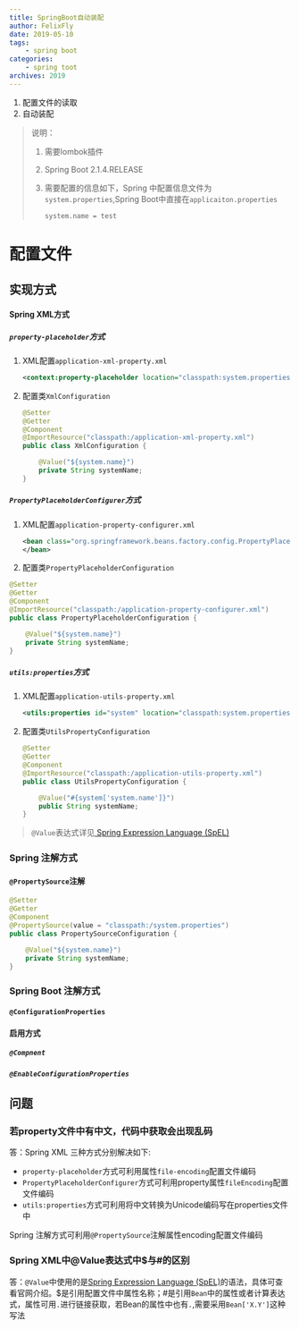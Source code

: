 ```yaml
---
title: SpringBoot自动装配
author: FelixFly
date: 2019-05-10
tags:
    - spring boot
categories: 
    - spring toot
archives: 2019
---
```


1.  配置文件的读取
2.  自动装配

<!-- more -->

> 说明：
>
> 1. 需要lombok插件
>
> 2. Spring Boot 2.1.4.RELEASE
>
> 3. 需要配置的信息如下，Spring 中配置信息文件为`system.properties`,Spring Boot中直接在`applicaiton.properties`
>
>    ```properties
>    system.name = test
>    ```
>

# 配置文件

## 实现方式

#### Spring XML方式

##### `property-placeholder`方式

1. XML配置`application-xml-property.xml`

   ```xml
   <context:property-placeholder location="classpath:system.properties"/>
   ```

2. 配置类`XmlConfiguration`

   ```java
   @Setter
   @Getter
   @Component
   @ImportResource("classpath:/application-xml-property.xml")
   public class XmlConfiguration {
   
       @Value("${system.name}")
       private String systemName;
   }
   ```

##### `PropertyPlaceholderConfigurer`方式

1. XML配置`application-property-configurer.xml`

   ```xml
   <bean class="org.springframework.beans.factory.config.PropertyPlaceholderConfigurer">     <property name="location" value="classpath:system.properties"/>
   </bean>
   ```

2.  配置类`PropertyPlaceholderConfiguration`

   ```java
   @Setter
   @Getter
   @Component
   @ImportResource("classpath:/application-property-configurer.xml")
   public class PropertyPlaceholderConfiguration {
   
       @Value("${system.name}")
       private String systemName;
   }
   ```

##### `utils:properties`方式

1. XML配置`application-utils-property.xml`

   ```xml
   <utils:properties id="system" location="classpath:system.properties" />
   ```

2. 配置类`UtilsPropertyConfiguration`

   ```java
   @Setter
   @Getter
   @Component
   @ImportResource("classpath:/application-utils-property.xml")
   public class UtilsPropertyConfiguration {
   
       @Value("#{system['system.name']}")
       public String systemName;
   }
   ```

> `@Value`表达式详见[ Spring Expression Language (SpEL)](<https://docs.spring.io/spring/docs/5.1.7.RELEASE/spring-framework-reference/core.html#expressions>)

### Spring 注解方式

#### `@PropertySource`注解

```java
@Setter
@Getter
@Component
@PropertySource(value = "classpath:/system.properties")
public class PropertySourceConfiguration {

    @Value("${system.name}")
    private String systemName;
}
```

### Spring Boot 注解方式

####  `@ConfigurationProperties`

#### 启用方式

##### `@Compnent`

##### `@EnableConfigurationProperties`

## 问题

### 若property文件中有中文，代码中获取会出现乱码

答：Spring XML 三种方式分别解决如下:

- `property-placeholder`方式可利用属性`file-encoding`配置文件编码
- `PropertyPlaceholderConfigurer`方式可利用property属性`fileEncoding`配置文件编码
- `utils:properties`方式可利用将中文转换为Unicode编码写在properties文件中

Spring 注解方式可利用`@PropertySource`注解属性encoding配置文件编码

### Spring XML中@Value表达式中$与#的区别

答：`@Value`中使用的是[Spring Expression Language (SpEL)](<https://docs.spring.io/spring/docs/5.1.7.RELEASE/spring-framework-reference/core.html#expressions>)的语法，具体可查看官网介绍。$是引用配置文件中属性名称；#是引用`Bean`中的属性或者计算表达式，属性可用`.`进行链接获取，若Bean的属性中也有`.`,需要采用`Bean['X.Y']`这种写法



